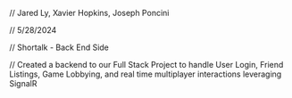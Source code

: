 // Jared Ly, Xavier Hopkins, Joseph Poncini

// 5/28/2024

// Shortalk - Back End Side

// Created a backend to our Full Stack Project to handle User Login, Friend Listings, Game Lobbying, and real time multiplayer interactions leveraging SignalR
